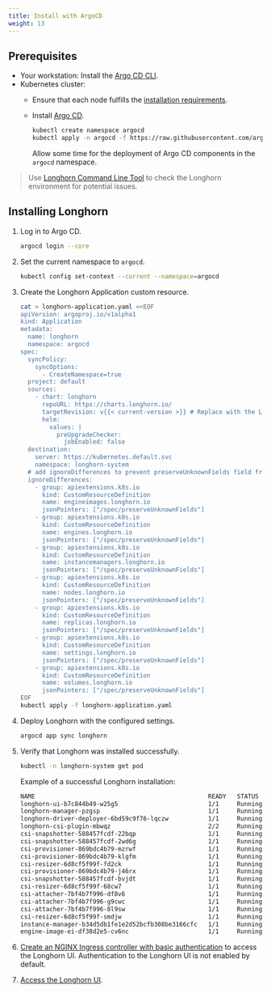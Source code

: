 ```yaml
---
title: Install with ArgoCD
weight: 13
---
```


## Prerequisites
- Your workstation: Install the [Argo CD CLI](https://argo-cd.readthedocs.io/en/stable/cli_installation/).
- Kubernetes cluster:
  - Ensure that each node fulfills the [installation requirements](../#installation-requirements).
  - Install [Argo CD](https://argo-cd.readthedocs.io/en/stable/).

    ```bash
    kubectl create namespace argocd
    kubectl apply -n argocd -f https://raw.githubusercontent.com/argoproj/argo-cd/stable/manifests/core-install.yaml
    ```
    Allow some time for the deployment of Argo CD components in the `argocd` namespace.

> Use [Longhorn Command Line Tool](../../../advanced-resources/longhornctl/) to check the Longhorn environment for potential issues.

## Installing Longhorn

1. Log in to Argo CD.

    ```bash
    argocd login --core
    ```

1. Set the current namespace to `argocd`.

    ```bash
    kubectl config set-context --current --namespace=argocd
    ```

1. Create the Longhorn Application custom resource.

    ```bash
    cat > longhorn-application.yaml <<EOF
    apiVersion: argoproj.io/v1alpha1
    kind: Application
    metadata:
      name: longhorn
      namespace: argocd
    spec:
      syncPolicy:
        syncOptions:
          - CreateNamespace=true
      project: default
      sources:
        - chart: longhorn
          repoURL: https://charts.longhorn.io/
          targetRevision: v{{< current-version >}} # Replace with the Longhorn version you'd like to install or upgrade to
          helm:
            values: |
              preUpgradeChecker:
                jobEnabled: false
      destination:
        server: https://kubernetes.default.svc
        namespace: longhorn-system
      # add ignoreDifferences to prevent preserveUnknownFields field from make causing the application to be out of sync
      ignoreDifferences:
        - group: apiextensions.k8s.io
          kind: CustomResourceDefinition
          name: engineimages.longhorn.io
          jsonPointers: ["/spec/preserveUnknownFields"]
        - group: apiextensions.k8s.io
          kind: CustomResourceDefinition
          name: engines.longhorn.io
          jsonPointers: ["/spec/preserveUnknownFields"]
        - group: apiextensions.k8s.io
          kind: CustomResourceDefinition
          name: instancemanagers.longhorn.io
          jsonPointers: ["/spec/preserveUnknownFields"]
        - group: apiextensions.k8s.io
          kind: CustomResourceDefinition
          name: nodes.longhorn.io
          jsonPointers: ["/spec/preserveUnknownFields"]
        - group: apiextensions.k8s.io
          kind: CustomResourceDefinition
          name: replicas.longhorn.io
          jsonPointers: ["/spec/preserveUnknownFields"]
        - group: apiextensions.k8s.io
          kind: CustomResourceDefinition
          name: settings.longhorn.io
          jsonPointers: ["/spec/preserveUnknownFields"]
        - group: apiextensions.k8s.io
          kind: CustomResourceDefinition
          name: volumes.longhorn.io
          jsonPointers: ["/spec/preserveUnknownFields"]
    EOF
    kubectl apply -f longhorn-application.yaml
    ```

1. Deploy Longhorn with the configured settings.

    ```bash
    argocd app sync longhorn
    ```

1. Verify that Longhorn was installed successfully.

    ```bash
    kubectl -n longhorn-system get pod
    ```

    Example of a successful Longhorn installation:

    ```bash
    NAME                                                READY   STATUS    RESTARTS   AGE
    longhorn-ui-b7c844b49-w25g5                         1/1     Running   0          2m41s
    longhorn-manager-pzgsp                              1/1     Running   0          2m41s
    longhorn-driver-deployer-6bd59c9f76-lqczw           1/1     Running   0          2m41s
    longhorn-csi-plugin-mbwqz                           2/2     Running   0          100s
    csi-snapshotter-588457fcdf-22bqp                    1/1     Running   0          100s
    csi-snapshotter-588457fcdf-2wd6g                    1/1     Running   0          100s
    csi-provisioner-869bdc4b79-mzrwf                    1/1     Running   0          101s
    csi-provisioner-869bdc4b79-klgfm                    1/1     Running   0          101s
    csi-resizer-6d8cf5f99f-fd2ck                        1/1     Running   0          101s
    csi-provisioner-869bdc4b79-j46rx                    1/1     Running   0          101s
    csi-snapshotter-588457fcdf-bvjdt                    1/1     Running   0          100s
    csi-resizer-6d8cf5f99f-68cw7                        1/1     Running   0          101s
    csi-attacher-7bf4b7f996-df8v6                       1/1     Running   0          101s
    csi-attacher-7bf4b7f996-g9cwc                       1/1     Running   0          101s
    csi-attacher-7bf4b7f996-8l9sw                       1/1     Running   0          101s
    csi-resizer-6d8cf5f99f-smdjw                        1/1     Running   0          101s
    instance-manager-b34d5db1fe1e2d52bcfb308be3166cfc   1/1     Running   0          114s
    engine-image-ei-df38d2e5-cv6nc                      1/1     Running   0          114s
    ```

1. [Create an NGINX Ingress controller with basic authentication](../../accessing-the-ui/longhorn-ingress) to access the Longhorn UI. Authentication to the Longhorn UI is not enabled by default.

1. [Access the Longhorn UI](../../accessing-the-ui).
